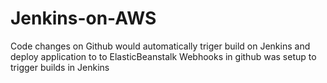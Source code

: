 # Jenkins-on-AWS
Code changes on Github would automatically triger build on Jenkins and deploy application to to ElasticBeanstalk 
Webhooks in github was setup to trigger builds in Jenkins
